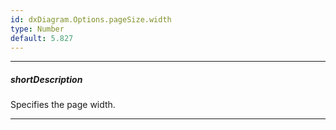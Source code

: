 ```yaml
---
id: dxDiagram.Options.pageSize.width
type: Number
default: 5.827
---
```

---
##### shortDescription
Specifies the page width.

---
